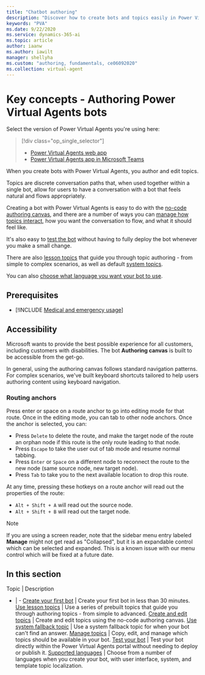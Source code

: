 ```yaml
---
title: "Chatbot authoring"
description: "Discover how to create bots and topics easily in Power Virtual Agents with no coding or long deployment times."
keywords: "PVA"
ms.date: 9/22/2020
ms.service: dynamics-365-ai
ms.topic: article
author: iaanw
ms.author: iawilt
manager: shellyha
ms.custom: "authoring, fundamentals, ce06092020"
ms.collection: virtual-agent
---
```


# Key concepts - Authoring Power Virtual Agents bots

Select the version of Power Virtual Agents you're using here:

> [!div class="op_single_selector"]
> - [Power Virtual Agents web app](authoring-fundamentals.md)
> - [Power Virtual Agents app in Microsoft Teams](teams/authoring-fundamentals-teams.md)

When you create bots with Power Virtual Agents, you author and edit topics. 

Topics are discrete conversation paths that, when used together within a single bot, allow for users to have a conversation with a bot that feels natural and flows appropriately.

Creating a bot with Power Virtual Agents is easy to do with the [no-code authoring canvas](authoring-create-edit-topics.md), and there are a number of ways you can [manage how topics interact](authoring-topic-management.md), how you want the conversation to flow, and what it should feel like. 

It's also easy to [test the bot](authoring-test-bot.md) without having to fully deploy the bot whenever you make a small change.

There are also [lesson topics](authoring-template-topics.md) that guide you through topic authoring - from simple to complex scenarios, as well as default [system topics](authoring-create-edit-topics.md#use-system-and-sample-topics).

You can also [choose what language you want your bot to use](authoring-language-support.md).

## Prerequisites

- [!INCLUDE [Medical and emergency usage](includes/pva-usage-limitations.md)]


## Accessibility

Microsoft wants to provide the best possible experience for all customers, including customers with disabilities. The bot **Authoring canvas** is built to be accessible from the get-go. 

In general, using the authoring canvas follows standard navigation patterns. For complex scenarios, we've built keyboard shortcuts tailored to help users authoring content using keyboard navigation.

###  Routing anchors
Press enter or space on a route anchor to go into editing mode for that route. Once in the editing mode, you can tab to other node anchors. Once the anchor is selected, you can:

- Press ```Delete``` to delete the route, and make the target node of the route an orphan node if this route is the only route leading to that node.
- Press ```Escape``` to take the user out of tab mode and resume normal tabbing.
- Press ```Enter``` or ```Space``` on a different node to reconnect the route to the new node (same source node, new target node).
- Press ```Tab``` to take you to the next available location to drop this route.

At any time, pressing these hotkeys on a route anchor will read out the properties of the route:
- ```Alt + Shift + A``` will read out the source node.
- ```Alt + Shift + B``` will read out the target node.

> [!NOTE] 
> If you are using a screen reader, note that the sidebar menu entry labeled **Manage** might not get read as "Collapsed", but it is an expandable control which can be selected and expanded. This is a known issue with our menu control which will be fixed at a future date.

## In this section

Topic | Description
- | -
[Create your first bot](authoring-first-bot.md) | Create your first bot in less than 30 minutes.
[Use lesson topics](authoring-template-topics.md) | Use a series of prebuilt topics that guide you through authoring topics - from simple to advanced.
[Create and edit topics](authoring-create-edit-topics.md) | Create and edit topics using the no-code authoring canvas.
[Use system fallback topic](authoring-system-fallback-topic.md) | Use a system fallback topic for when your bot can't find an answer.
[Manage topics](authoring-topic-management.md) | Copy, edit, and manage which topics should be available in your bot.
[Test your bot](authoring-test-bot.md) | Test your bot directly within the Power Virtual Agents portal without needing to deploy or publish it.
[Supported languages](authoring-language-support.md) | Choose from a number of languages when you create your bot, with user interface, system, and template topic localization.
